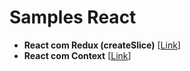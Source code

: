 # Samples React

- **React com Redux (createSlice)** [[Link](react-redux/README.md)]
- **React com Context** [[Link](react-context/README.md)]